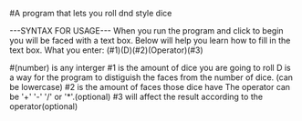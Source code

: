 #A program that lets you roll dnd style dice

---SYNTAX FOR USAGE---
When you run the program and click to begin you will be faced with a 
text box. Below will help you learn how to fill in the text box.
What you enter: (#1)(D)(#2)(Operator)(#3)


#(number) is any interger
#1 is the amount of dice you are going to roll
D is a way for the program to distiguish the faces from the number of dice. (can be lowercase)
#2 is the amount of faces those dice have
The operator can be '+' '-' '/' or '*'.(optional)
#3 will affect the result according to the operator(optional)
